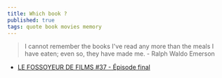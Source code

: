 ```yaml
---
title: Which book ?
published: true
tags: quote book movies memory
---
```

> I cannot remember the books I've read any more than the meals I have eaten; even so, they have made me. - Ralph Waldo Emerson

- [LE FOSSOYEUR DE FILMS #37 - Épisode final](https://www.youtube.com/watch?v=QEbcShAoCss)
